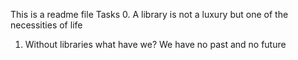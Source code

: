 This is a readme file
Tasks
0. A library is not a luxury but one of the necessities of life

1. Without libraries what have we? We have no past and no future
